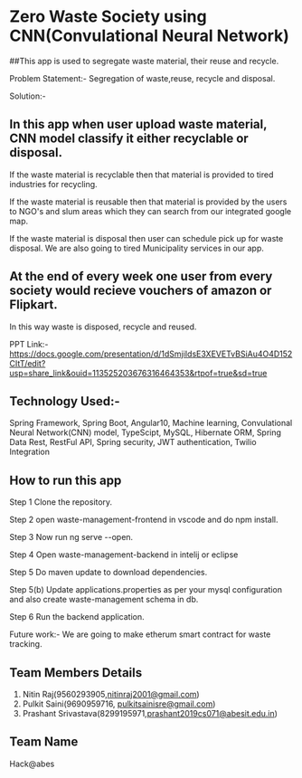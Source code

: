 # Zero Waste Society using CNN(Convulational Neural Network)

##This app is used to segregate waste material, their reuse and recycle.

Problem Statement:- Segregation of waste,reuse, recycle and disposal.

Solution:-

## In this app when user upload waste material, CNN model classify it either recyclable or disposal.
If the waste material is recyclable then that material is provided to tired industries for recycling.

If the waste material is reusable then that material is provided by the users to NGO's and slum areas which they can search from our integrated google map.

If the waste material is disposal then user can schedule pick up for waste disposal. We are also going to tired Municipality services in our app.

## At the end of every week one user from every society would recieve vouchers of amazon or Flipkart.

In this way waste is disposed, recycle and reused.


PPT Link:- 
https://docs.google.com/presentation/d/1dSmjiIdsE3XEVETvBSiAu4O4D152CItT/edit?usp=share_link&ouid=113525203676316464353&rtpof=true&sd=true

## Technology Used:-

Spring Framework, Spring Boot, Angular10, Machine learning, Convulational Neural Network(CNN) model, TypeScipt, MySQL, Hibernate ORM, Spring Data Rest, RestFul API, Spring security, JWT authentication, Twilio Integration

## How to run this app

Step 1 Clone the repository.

Step 2 open waste-management-frontend in vscode and do npm install.

Step 3 Now run ng serve --open.

Step 4 Open waste-management-backend in intelij or eclipse

Step 5 Do maven update to download dependencies.

Step 5(b) Update applications.properties as per your mysql configuration and also create waste-management schema in db.

Step 6 Run the backend application.

Future work:- We are going to make etherum smart contract for waste tracking.

## Team Members Details

1. Nitin Raj(9560293905,nitinraj2001@gmail.com)
2. Pulkit Saini(9690959716, pulkitsainisre@gmail.com)
3. Prashant Srivastava(8299195971,prashant2019cs071@abesit.edu.in)

## Team Name

Hack@abes

